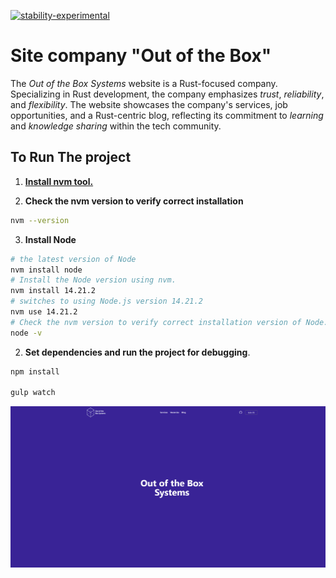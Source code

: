 [![stability-experimental](https://img.shields.io/badge/stability-experimental-orange.svg)](https://github.com/emersion/stability-badges#experimental)
	
# Site company "Out of the Box"

The *Out of the Box Systems* website is a Rust-focused company. Specializing in Rust development, the company emphasizes *trust*, *reliability*, and *flexibility*. The website showcases the company's services, job opportunities, and a Rust-centric blog, reflecting its commitment to *learning* and *knowledge sharing* within the tech community.

## To Run The project
 
 1. **[Install nvm tool.](https://github.com/coreybutler/nvm-windows/releases)**

2. **Check the nvm version to verify correct installation</br>**
```bash 
nvm --version
```
3. **Install Node**

```bash
# the latest version of Node
nvm install node
# Install the Node version using nvm.
nvm install 14.21.2 
# switches to using Node.js version 14.21.2
nvm use 14.21.2 
# Check the nvm version to verify correct installation version of Node.js
node -v 
```

2. **Set dependencies and run the project for debugging**.

```bash			
npm install
				
gulp watch 
```

![site](./doc/screenshots/image.png)

